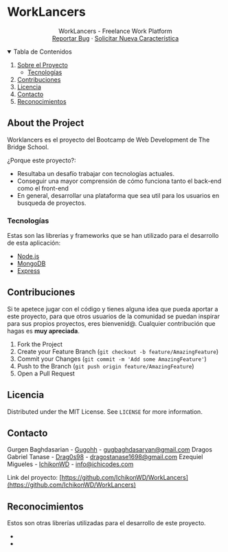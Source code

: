 # WorkLancers

<!-- LOGO -->
<p align="center">
    WorkLancers - Freelance Work Platform
    <br />
    <a href="https://github.com/IchikonWD/WorkLancers/issues">Reportar Bug</a>
    ·
    <a href="https://github.com/IchikonWD/WorkLancers/issues">Solicitar Nueva Característica</a>
  </p>
</p>

<!-- TABLE OF CONTENTS -->
<details open="open">
  <summary>Tabla de Contenidos</summary>
  <ol>
    <li>
      <a href="#sobre-el-proyecto">Sobre el Proyecto</a>
      <ul>
        <li><a href="#tecnologías">Tecnologías</a></li>
      </ul>
    </li>
    <li><a href="#contribuciones">Contribuciones</a></li>
    <li><a href="#licencia">Licencia</a></li>
    <li><a href="#contacto">Contacto</a></li>
    <li><a href="#reconocimientos">Reconocimientos</a></li>
  </ol>
</details>

<!-- ABOUT THE PROJECT -->

## About the Project

Worklancers es el proyecto del Bootcamp de Web Development de The Bridge School.

¿Porque este proyecto?:

- Resultaba un desafío trabajar con tecnologías actuales.
- Conseguir una mayor comprensión de cómo funciona tanto el back-end como el front-end
- En general, desarrollar una plataforma que sea util para los usuarios en busqueda de proyectos.


### Tecnologías

Estas son las librerías y frameworks que se han utilizado para el desarrollo de esta aplicación:

- [Node.js](https://nodejs.org/)
- [MongoDB](https://www.mongodb.com/)
- [Express](https://expressjs.com/)

<!-- Contribuciones -->

## Contribuciones

Si te apetece jugar con el código y tienes alguna idea que pueda aportar a este proyecto, para que otros usuarios de la comunidad se puedan inspirar para sus propios proyectos, eres bienvenid@. Cualquier contribución que hagas es **muy apreciada**.

1. Fork the Project
2. Create your Feature Branch (`git checkout -b feature/AmazingFeature`)
3. Commit your Changes (`git commit -m 'Add some AmazingFeature'`)
4. Push to the Branch (`git push origin feature/AmazingFeature`)
5. Open a Pull Request

<!-- LICENCIA -->

## Licencia

Distributed under the MIT License. See `LICENSE` for more information.

<!-- Contacto -->

## Contacto

Gurgen Baghdasarian - [Gugohh](https://github.com/gugohh) - gugbaghdasaryan@gmail.com
Dragos Gabriel Tanase - [Drag0s98](https://github.com/Drag0s98) - dragostanase1698@gmail.com
Ezequiel Migueles - [IchikonWD](https://github.com/IchikonWD) - info@ichicodes.com


Link del proyecto: [https://github.com/IchikonWD/WorkLancers](https://github.com/IchikonWD/WorkLancers)

<!-- Reconocimientos -->

## Reconocimientos

Estos son otras librerías utilizadas para el desarrollo de este proyecto.

- []()
- []()
